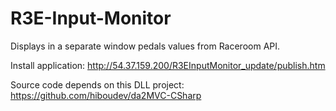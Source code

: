 # R3E-Input-Monitor
Displays in a separate window pedals values from Raceroom API.

Install application: http://54.37.159.200/R3EInputMonitor_update/publish.htm

Source code depends on this DLL project: https://github.com/hiboudev/da2MVC-CSharp
